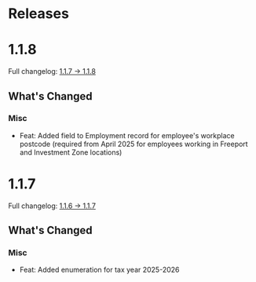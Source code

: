 # Releases

# 1.1.8

Full changelog: [1.1.7 -> 1.1.8](https://github.com/payetools/Payetools/compare/1.1.7...1.1.8)

## What's Changed

### Misc
- Feat: Added field to Employment record for employee's workplace postcode (required from April 2025 for employees
working in Freeport and Investment Zone locations)

# 1.1.7

Full changelog: [1.1.6 -> 1.1.7](https://github.com/payetools/Payetools/compare/1.1.6...1.1.7)

## What's Changed

### Misc
- Feat: Added enumeration for tax year 2025-2026